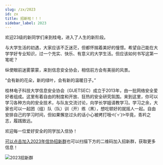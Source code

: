 ```yaml
---
slug: /zx/2023
id: zx
title: 招新啦！！！
sidebar_label: 2023
---
```

欢迎23级的新同学们来到桂电，进入了人生的新阶段。

与大学生活的初遇，大家应该不乏迷茫，但都怀揣着美好的憧憬。希望自己能在大学学好专业知识，过一个充实、快乐、有意义的大学生活。但应该如何书写这第一笔呢？

纵使眼前迷雾蒙蒙，来到信息安全协会，相信前方会有美丽的风景。

“会有新的花朵，新的绿叶，会有新的温暖日子。”

桂林电子科技大学信息安全协会（GUETSEC）成立于2013年，由一批网络安全爱好者组成。这里有着自由的制度和开放、狂热的安全研究氛围。来到这里，你可以学习各种方向的安全技术，与队友交流讨论，向学长学姐请教学习。学习之余，大家也可以一起团（组）队（队）训（开）练（黑），想吃顿好的就摇人一起。自由安排自己的学习时间，但如果懈怠过头的话小心被拷打哦ᕙ(`▿´)ᕗ毕竟，青衿之志，履践致远。

欢迎每一位爱好安全的同学加入信协！

[可以点击加入2023年信协招新群](http://qm.qq.com/cgi-bin/qm/qr?_wv=1027&k=ReUMH-7BqKpjInZ5FaOpOn8zB3iXy9Cu&authKey=kS2FbUU36qbfToQLkikrihURJObmofafLgA7xbs4TUssovN7SzuM4OnN6ONx3l6s&noverify=0&group_code=812771007)也可以扫描下方的二维码加入招新群，获取更多信息！

![2023招新群](\img\2023zxq.jpg)
